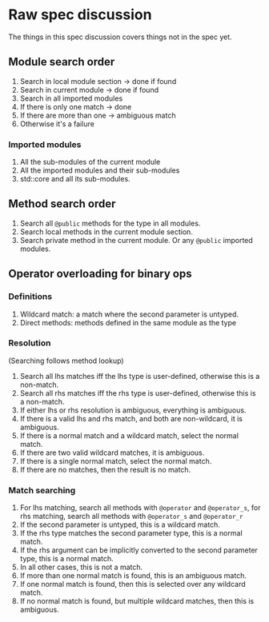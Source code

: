 # Raw spec discussion

The things in this spec discussion covers things not in the spec yet.

## Module search order

1. Search in local module section -> done if found
2. Search in current module -> done if found
3. Search in all imported modules
4. If there is only one match -> done
5. If there are more than one -> ambiguous match
6. Otherwise it's a failure

### Imported modules

1. All the sub-modules of the current module
2. All the imported modules and their sub-modules
3. std::core and all its sub-modules.

## Method search order

1. Search all `@public` methods for the type in all modules.
2. Search local methods in the current module section.
3. Search private method in the current module. Or any `@public` imported modules.

## Operator overloading for binary ops

### Definitions

1. Wildcard match: a match where the second parameter is untyped.
2. Direct methods: methods defined in the same module as the type

### Resolution

(Searching follows method lookup)

1. Search all lhs matches iff the lhs type is user-defined, otherwise this is a non-match.
2. Search all rhs matches iff the rhs type is user-defined, otherwise this is a non-match.
3. If either lhs or rhs resolution is ambiguous, everything is ambiguous.
4. If there is a valid lhs and rhs match, and both are non-wildcard, it is ambiguous.
5. If there is a normal match and a wildcard match, select the normal match.
6. If there are two valid wildcard matches, it is ambiguous.
7. If there is a single normal match, select the normal match.
8. If there are no matches, then the result is no match.

### Match searching

1. For lhs matching, search all methods with `@operator` and `@operator_s`, for rhs matching, search all methods with `@operator_s` and `@operator_r`
2. If the second parameter is untyped, this is a wildcard match. 
3. If the rhs type matches the second parameter type, this is a normal match.
4. If the rhs argument can be implicitly converted to the second parameter type, this is a normal match.
5. In all other cases, this is not a match.
6. If more than one normal match is found, this is an ambiguous match.
7. If one normal match is found, then this is selected over any wildcard match.
8. If no normal match is found, but multiple wildcard matches, then this is ambiguous.


